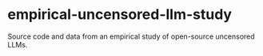 # empirical-uncensored-llm-study
Source code and data from an empirical study of open-source uncensored LLMs.
